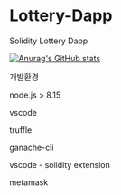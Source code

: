 # Lottery-Dapp
Solidity Lottery Dapp


[![Anurag's GitHub stats](https://github-readme-stats.vercel.app/api?username=LEEJINSOL1)](https://github.com/anuraghazra/github-readme-stats)


개발환경

node.js  > 8.15

vscode

truffle 

ganache-cli

vscode - solidity extension

metamask


